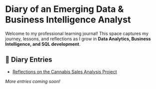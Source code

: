 # Diary of an Emerging Data & Business Intelligence Analyst 

Welcome to my professional learning journal! This space captures my journey, lessons, and reflections as I grow in **Data Analytics, Business Intelligence, and SQL development**.

## **📌 Diary Entries**
- [Reflections on the Cannabis Sales Analysis Project](diary-entry-2024-02-22.md)

*More entries coming soon!*
